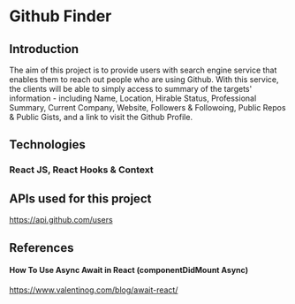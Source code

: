 # Github Finder
## Introduction
The aim of this project is to provide users with search engine service that enables them to reach out people who are using Github.
With this service, the clients will be able to simply access to summary of the targets' information - including Name, Location, Hirable Status, Professional Summary, Current Company, Website, Followers & Followoing, Public Repos & Public Gists, and a link to visit the Github Profile.

## Technologies
### React JS, React Hooks & Context

## APIs used for this project
https://api.github.com/users

## References
#### How To Use Async Await in React (componentDidMount Async)
https://www.valentinog.com/blog/await-react/
